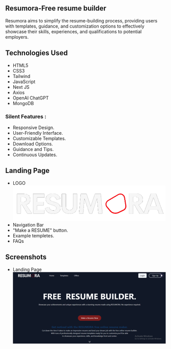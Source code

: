 ## Resumora-Free resume builder

Resumora aims to simplify the resume-building process, providing users with templates, guidance, and customization options to effectively showcase their skills, experiences, and qualifications to potential employers.

## Technologies Used

* HTML5
* CSS3
* Tailwind
* JavaScript
* Next JS
* Axios
* OpenAI ChatGPT
* MongoDB

### Silent Features :

* Responsive Design.
* User-Friendly Interface.
* Customizable Templates.
* Download Options.
* Guidance and Tips.
* Continuous Updates.

##  Landing Page
* LOGO
    ![1](https://github.com/kapalikkhanal/Resumora/blob/main/client/public/resumora_logo.png)
* Navigation Bar
* "Make a RESUME" button.
* Example templetes.
* FAQs

## Screenshots
* Landing Page
    ![1](https://github.com/kapalikkhanal/Resumora/blob/main/client/public/loginPage_ss.png)
